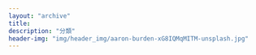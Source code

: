 ```yaml
---
layout: "archive"
title: 
description: "分類"
header-img: "img/header_img/aaron-burden-xG8IQMqMITM-unsplash.jpg"
---
```

